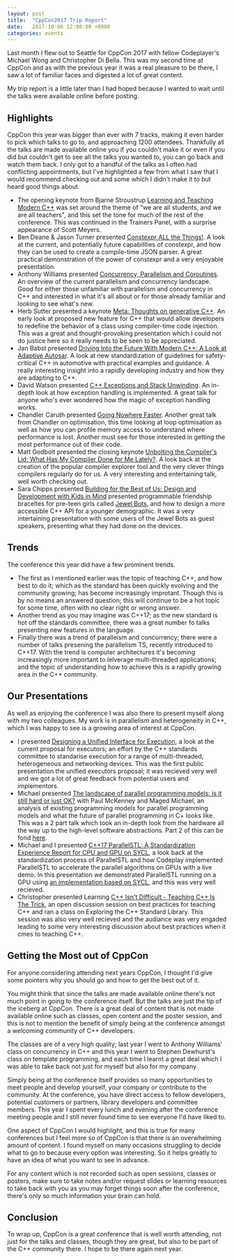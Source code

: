 ```yaml
---
layout: post
title:  "CppCon2017 Trip Report"
date:   2017-10-06 12:00:00 +0000
categories: events
---
```


Last month I flew out to Seattle for CppCon 2017 with fellow Codeplayer's Michael Wong and Christopher Di Bella. This was my second time at CppCon and as with the previous year it was a real pleasure to be there, I saw a lot of familiar faces and digested a lot of great content.

My trip report is a little later than I had hoped because I wanted to wait until the talks were available online before posting.

## Highlights

CppCon this year was bigger than ever with 7 tracks, making it even harder to pick which talks to go to, and approaching 1200 attendees. Thankfully all the talks are made available online you if you couldn't make it or even if you did but couldn't get to see all the talks you wanted to, you can go back and watch them back. I only got to a handful of the talks as I often had conflicting appointments, but I've highlighted a few from what I saw that I would recommend checking out and some which I didn't make it to but heard good things about.

* The opening keynote from Bjarne Stroustrup [Learning and Teaching Modern C\+\+][learning-and-teaching-modern-cpp] was set around the theme of "we are all students, and we are all teachers", and this set the tone for much of the rest of the conference. This was continued in the Trainers Panel, with a surprise appearance of Scott Meyers.
* Ben Deane & Jason Turner presented [Constexpr ALL the Things!][constexpr-all-the-things]. A look at the current, and potentially future capabilities of constexpr, and how they can be used to create a compile-time JSON parser. A great practical demonstration of the power of constexpr and a very enjoyable presentation.
* Anthony Williams presented [Concurrency, Parallelism and Coroutines][concurreny-parallelism-coroutines]. An overview of the current parallelism and concurrency landscape. Good for either those unfamiliar with parallelism and concurrency in C\+\+ and interested in what it's all about or for those already familiar and looking to see what's new.
* Herb Sutter presented a keynote [Meta: Thoughts on generative C\+\+][thoughts-on-generative-cpp]. An early look at proposed new feature for C\+\+ that would allow developers to redefine the behavior of a class using compiler-time code injection. This was a great and thought-provoking presentation which I could not do justice here so it really needs to be seen to be appreciated.
* Jan Babst presented [Driving Into the Future With Modern C\+\+: A Look at Adaptive Autosar][adaptive-autosar]. A look at new standardization of guidelines for safety-critical C\+\+ in automotive with practical examples and guidance. A really interesting insight into a rapidly developing industry and how they are adapting to C\+\+.
* David Watson presented [C\+\+ Exceptions and Stack Unwinding][cpp-exceptions-and-stack-unwinding]. An in-depth look at how exception handling is implemented. A great talk for anyone who's ever wondered how the magic of exception handling works.
* Chandler Caruth presented [Going Nowhere Faster][going-nowhere-fast]. Another great talk from Chandler on optimisation, this time looking at loop optimisation as well as how you can profile memory access to understand where performance is lost. Another must see for those interested in getting the most performance out of their code.
* Matt Godbolt presented the closing keynote [Unbolting the Compiler's Lid: What Has My Compiler Done for Me Lately?][what-has-my-compiler-done-for-me]. A look back at the creation of the popular compiler explorer tool and the very clever things compilers regularly do for us. A very interesting and entertaining talk, well worth checking out.
* Sara Chipps presented [Building for the Best of Us: Design and Development with Kids in Mind][building-for-the-best-of-us] presented programmable friendship braceltes for pre-teen girls called [Jewel Bots][jewel-bots], and how to design a more accessible C\+\+ API for a younger demographic. It was a very intertaining presentation with some users of the Jewel Bots as guest speakers, presenting what they had done on the devices.

## Trends

The conference this year did have a few prominent trends.

* The first as I mentioned earlier was the topic of teaching C\+\+, and how best to do it; which as the standard has been quickly evolving and the community growing; has become increasingly improtant. Though this is by no means an answered question; this will continue to be a hot topic for some time, often with no clear right or wrong answer.
* Another trend as you may imagine was C\+\+17; as the new standard is hot off the standards committee, there was a great number fo talks presenting new features in the language.
* Finally there was a trend of paralleism and concurrency; there were a number of talks presening the parallelism TS, recently introduced to C\+\+17. With the trend is computer architectures it's becoming increasingly more important to lelverage multi-threaded applications; and the topic of understanding how to achieve this is a rapidly growing area in the C\+\+ community.

## Our Presentations

As well as enjoying the conference I was also there to present myself along with my two colleagues. My work is in parallelism and heterogeneity in C\+\+, which I was happy to see is a growing area of interest at CppCon.

* I presented [Designing a Unified Interface for Execution][unified-interface-for-execution], a look at the current proposal for executors; an effort by the C\+\+ standards committee to standarise execution for a range of multi-threaded, heterogeneous and networking devices.  This was the first public presentation the unified executors proposal; it was recieved very well and we got a lot of great feedback from potential users and implementors.
* Michael presented [The landscape of parallel programming models: is it still hard or just OK?][parallel-programming-models-p1] with Paul McKenney and Maged Michael, an analysis of existing programming models for parallel programming models and what the future of parallel programming in C+ looks like. This was a 2 part talk which took an in-depth look from the hardware all the way up to the high-level software abstractions. Part 2 of this can be fond [here][parallel-programming-models-p1].
* Michael and I presented [C\+\+17 ParallelSTL: A Standardization Experience Report for CPU and GPU on SYCL][parallelstl-standardization-report], a look back at the standardization process of ParallelSTL and how Codeplay implemented ParallelSTL to accelerate the parallel algorithms on GPUs with a live demo. In this presentation we demonstrated ParallelSTL running on a GPU using [an implementation based on SYCL][sycl-parallel-stl], and this was very well recieved.
* Christopher presented Learning [C\+\+ Isn't Difficult - Teaching C\+\+ Is The Trick][teaching-is-the-trick], an open discussion session on best practices for teaching C\+\+ and ran a class on Exploring the C\+\+ Standard Library. This session was also very well recieved and the audiance was very engaded leading to some very interesting discussion about best practices when it cmes to teaching C\+\+.

## Getting the Most out of CppCon

For anyone considering attending next years CppCon, I thought I'd give some pointers why you should go and how to get the best out of it.

You might think that since the talks are made available online there's not much point in going to the conference itself. But the talks are just the tip of the iceberg at CppCon. There is a great deal of content that is not made available online such as classes, open content and the poster session, and this is not to mention the benefit of simply being at the conference amongst a welcoming community of C\+\+ developers.

The classes are of a very high quality; last year I went to Anthony Williams' class on concurrency in C\+\+ and this year I went to Stephen Dewhurst's class on template programming, and each time I learnt a great deal which I was able to take back not just for myself but also for my company.

Simply being at the conference itself provides so many opportunities to meet people and develop yourself, your company or contribute to the community. At the conference, you have direct access to fellow developers, potential customers or partners, library developers and committee members.  This year I spent every lunch and evening after the conference meeting people and I still never found time to see everyone I'd have liked to.

One aspect of CppCon I would highlight, and this is true for many conferences but I feel more so of CppCon is that there is an overwhelming amount of content. I found myself on many occasions struggling to decide what to go to because every option was interesting. So it helps greatly to have an idea of what you want to see in advance.

For any content which is not recorded such as open sessions, classes or posters, make sure to take notes and/or request slides or learning resources to take back with you as you may forget things soon after the conference, there's only so much information your brain can hold.

## Conclusion

To wrap up, CppCon is a great conference that is well worth attending, not just for the talks and classes, though they are great, but also to be part of the C\+\+ community there. I hope to be there again next year.

[cpp-con-youtube]: https://www.youtube.com/channel/UCMlGfpWw-RUdWX_JbLCukXg
[learning-and-teaching-modern-cpp]: https://www.youtube.com/watch?v=fX2W3nNjJIo
[constexpr-all-the-things]: https://www.youtube.com/watch?v=PJwd4JLYJJY
[concurreny-parallelism-coroutines]: https://www.youtube.com/watch?v=JvHZ_OECOFU
[thoughts-on-generative-cpp]: https://www.youtube.com/watch?v=4AfRAVcThyA
[adaptive-autosar]: https://www.youtube.com/watch?v=YzyGgZ_RClw
[cpp-exceptions-and-stack-unwinding]: https://www.youtube.com/watch?v=_Ivd3qzgT7U
[going-nowhere-fast]: https://www.youtube.com/watch?v=2EWejmkKlxs
[what-has-my-compiler-done-for-me]: https://www.youtube.com/watch?v=bSkpMdDe4g4
[unified-interface-for-execution]: https://www.youtube.com/watch?v=wr4YBDS-0Tc
[parallel-programming-models-p1]: https://www.youtube.com/watch?v=YM8Xy6oKVQg
[parallel-programming-models-p2]: https://www.youtube.com/watch?v=74QjNwYAJ7M
[parallelstl-standardization-report]: https://www.youtube.com/watch?v=RoUYiHTsEFE
[building-for-the-best-of-us]: https://www.youtube.com/watch?v=zX0YoCDWGxc
[teaching-is-the-trick]: http://cjdb.com.au/cpp-conferences/teaching/teaching.html
[jewel-bots]: https://jewelbots.com/
[sycl-parallel-stl]: https://github.com/KhronosGroup/SyclParallelSTL